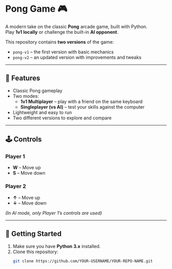 # Pong Game 🎮

A modern take on the classic **Pong** arcade game, built with Python.  
Play **1v1 locally** or challenge the built-in **AI opponent**.

This repository contains **two versions** of the game:  
- `pong-v1` – the first version with basic mechanics  
- `pong-v2` – an updated version with improvements and tweaks  

---

## 🎯 Features
- Classic Pong gameplay
- Two modes:
  - **1v1 Multiplayer** – play with a friend on the same keyboard
  - **Singleplayer (vs AI)** – test your skills against the computer
- Lightweight and easy to run
- Two different versions to explore and compare

---

## 🕹️ Controls
### Player 1
- **W** – Move up
- **S** – Move down  

### Player 2
- **↑** – Move up  
- **↓** – Move down  

*(In AI mode, only Player 1’s controls are used)*

---

## 🚀 Getting Started
1. Make sure you have **Python 3.x** installed.
2. Clone this repository:
   ```bash
   git clone https://github.com/YOUR-USERNAME/YOUR-REPO-NAME.git
